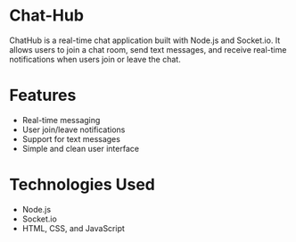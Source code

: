 # Chat-Hub

ChatHub is a real-time chat application built with Node.js and Socket.io. It allows users to join a chat room, send text messages, and receive real-time notifications when users join or leave the chat.

# Features

- Real-time messaging
- User join/leave notifications
- Support for text messages
- Simple and clean user interface

# Technologies Used

- Node.js
- Socket.io
- HTML, CSS, and JavaScript

